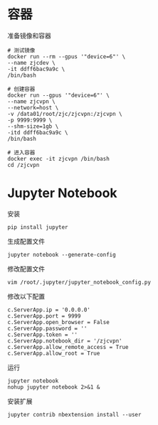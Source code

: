 # 容器

准备镜像和容器

```
# 测试镜像
docker run --rm --gpus '"device=6"' \
--name zjcdev \
-it ddff6bac9a9c \
/bin/bash

# 创建容器
docker run --gpus '"device=6"' \
--name zjcvpn \
--network=host \
-v /data01/root/zjc/zjcvpn:/zjcvpn \
-p 9999:9999 \
--shm-size=1gb \
-itd ddff6bac9a9c \
/bin/bash

# 进入容器
docker exec -it zjcvpn /bin/bash
cd /zjcvpn
```

# Jupyter Notebook

安装

```
pip install jupyter
```

生成配置文件

```
jupyter notebook --generate-config
```

修改配置文件

```
vim /root/.jupyter/jupyter_notebook_config.py
```

修改以下配置

```
c.ServerApp.ip = '0.0.0.0'
c.ServerApp.port = 9999
c.ServerApp.open_browser = False
c.ServerApp.password = ''
c.ServerApp.token = ''
c.ServerApp.notebook_dir = '/zjcvpn'
c.ServerApp.allow_remote_access = True
c.ServerApp.allow_root = True
```

运行

```
jupyter notebook
nohup jupyter notebook 2>&1 &
```

安装扩展

```
jupyter contrib nbextension install --user
```

